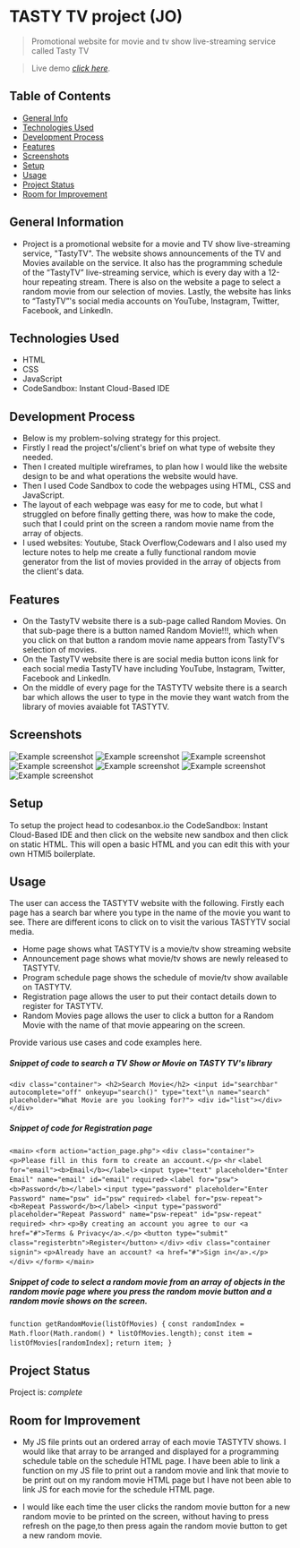 # TASTY TV project (JO)

> Promotional website for movie and tv show live-streaming service called Tasty TV

> Live demo [_click here_](https://4pzh78.csb.app/index.html).

## Table of Contents

- [General Info](#general-information)
- [Technologies Used](#technologies-used)
- [Development Process](#development-process)
- [Features](#features)
- [Screenshots](#screenshots)
- [Setup](#setup)
- [Usage](#usage)
- [Project Status](#project-status)
- [Room for Improvement](#room-for-improvement)

## General Information

- Project is a promotional website for a movie and TV show live-streaming service, "TastyTV". The website shows announcements of the TV and Movies available on the service. It also has the programming schedule of the “TastyTV” live-streaming service, which is every day with a 12-hour repeating stream. There is also on the website a page to select a random movie from our selection of movies. Lastly, the website has links to “TastyTV”'s social media accounts on YouTube, Instagram, Twitter, Facebook, and LinkedIn.

## Technologies Used

- HTML
- CSS
- JavaScript
- CodeSandbox: Instant Cloud-Based IDE

## Development Process

- Below is my problem-solving strategy for this project.
- Firstly I read the project's/client's brief on what type of website they needed.
- Then I created multiple wireframes, to plan how I would like the website design to be and what operations the website would have.
- Then I used Code Sandbox to code the webpages using HTML, CSS and JavaScript.
- The layout of each webpage was easy for me to code, but what I struggled on before finally getting there, was how to make the code, such that I could print on the screen a random movie name from the array of objects.
- I used websites: Youtube, Stack Overflow,Codewars and I also used my lecture notes to help me create a fully functional random movie generator from the list of movies provided in the array of objects from the client's data.

## Features

- On the TastyTV website there is a sub-page called Random Movies. On that sub-page there is a button named Random Movie!!!, which when you click on that button a random movie name appears from TastyTV's selection of movies.
- On the TastyTV website there is are social media button icons link for each social media TastyTV have including YouTube, Instagram, Twitter, Facebook and LinkedIn.
- On the middle of every page for the TASTYTV website there is a search bar which allows the user to type in the movie they want watch from the library of movies avaiable fot TASTYTV.

## Screenshots

![Example screenshot](./img/tastytvsc1.jpg)
![Example screenshot](./img/tastytvsc2.jpg)
![Example screenshot](./img/tastytvsc3.jpg)
![Example screenshot](./img/tastytvsc4.jpg)
![Example screenshot](./img/tastytvsc5.jpg)
![Example screenshot](./img/tastytvsc6.jpg)
![Example screenshot](./img/tastytvsc7.jpg)

## Setup

To setup the project head to codesanbox.io the CodeSandbox: Instant Cloud-Based IDE and then click on the website new sandbox and then click on static HTML. This will open a basic HTML and you can edit this with your own HTMl5 boilerplate.

## Usage

The user can access the TASTYTV website with the following. Firstly each page has a search bar where you type in the name of the movie you want to see. There are different icons to click on to visit the various TASTYTV social media.

- Home page shows what TASTYTV is a movie/tv show streaming website
- Announcement page shows what movie/tv shows are newly released to TASTYTV.
- Program schedule page shows the schedule of movie/tv show available on TASTYTV.
- Registration page allows the user to put their contact details down to register for TASTYTV.
- Random Movies page allows the user to click a button for a Random Movie with the name of that movie appearing on the screen.

Provide various use cases and code examples here.

##### Snippet of code to search a TV Show or Movie on TASTY TV's library

`<div class="container"> <h2>Search Movie</h2> <input id="searchbar" autocomplete="off" onkeyup="search()" type="text"\n name="search" placeholder="What Movie are you looking for?"> <div id="list"></div> </div>`

##### Snippet of code for Registration page

`<main>`
`<form action="action_page.php">`
`<div class="container">`
`<p>Please fill in this form to create an account.</p>`
`<hr`
`<label for="email"><b>Email</b></label>`
`<input type="text" placeholder="Enter Email" name="email" id="email"` `required>`
`<label for="psw"><b>Password</b></label>`
`<input type="password" placeholder="Enter Password" name="psw" id="psw"` `required>`
`<label for="psw-repeat"><b>Repeat Password</b></label> <input type="password" placeholder="Repeat Password" name="psw-repeat" id="psw-repeat" required> <hr>`
`<p>By creating an account you agree to our <a href="#">Terms & Privacy</a>.</p>`
`<button type="submit" class="registerbtn">Register</button>`
`</div>`
`<div class="container signin">`
`<p>Already have an account? <a href="#">Sign in</a>.</p>`
`</div>`
`</form>`
`</main>`

##### Snippet of code to select a random movie from an array of objects in the random movie page where you press the random movie button and a random movie shows on the screen.

`function getRandomMovie(listOfMovies) {`
`const randomIndex = Math.floor(Math.random() * listOfMovies.length);`
`const item = listOfMovies[randomIndex];`
`return item; }`

## Project Status

Project is: _complete_

## Room for Improvement

- My JS file prints out an ordered array of each movie TASTYTV shows. I would like that array to be arranged and displayed for a programming schedule table on the schedule HTML page. I have been able to link a function on my JS file to print out a random movie and link that movie to be print out on my random movie HTML page but I have not been able to link JS for each movie for the schedule HTML page.

* I would like each time the user clicks the random movie button for a new random movie to be printed on the screen, without having to press refresh on the page,to then press again the random movie button to get a new random movie.
